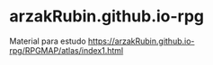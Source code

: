 # arzakRubin.github.io-rpg
Material para estudo
https://arzakRubin.github.io-rpg/RPGMAP/atlas/index1.html
